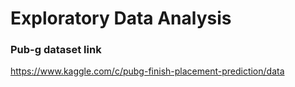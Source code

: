 # Exploratory Data Analysis
### Pub-g dataset link
https://www.kaggle.com/c/pubg-finish-placement-prediction/data
